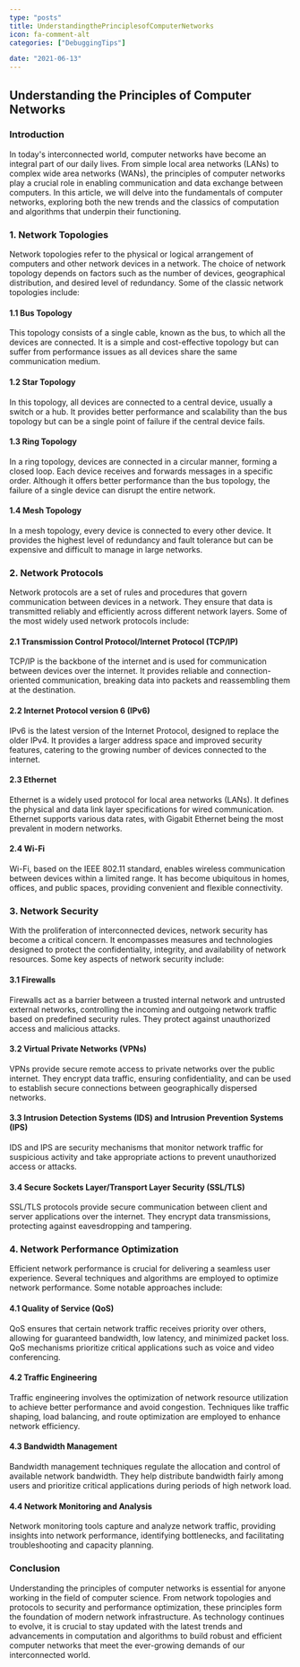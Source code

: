 ```yaml
---
type: "posts"
title: UnderstandingthePrinciplesofComputerNetworks
icon: fa-comment-alt
categories: ["DebuggingTips"]

date: "2021-06-13"
---
```




## Understanding the Principles of Computer Networks

### Introduction

In today's interconnected world, computer networks have become an integral part of our daily lives. From simple local area networks (LANs) to complex wide area networks (WANs), the principles of computer networks play a crucial role in enabling communication and data exchange between computers. In this article, we will delve into the fundamentals of computer networks, exploring both the new trends and the classics of computation and algorithms that underpin their functioning.

### 1. Network Topologies

Network topologies refer to the physical or logical arrangement of computers and other network devices in a network. The choice of network topology depends on factors such as the number of devices, geographical distribution, and desired level of redundancy. Some of the classic network topologies include:

#### 1.1 Bus Topology

This topology consists of a single cable, known as the bus, to which all the devices are connected. It is a simple and cost-effective topology but can suffer from performance issues as all devices share the same communication medium.

#### 1.2 Star Topology

In this topology, all devices are connected to a central device, usually a switch or a hub. It provides better performance and scalability than the bus topology but can be a single point of failure if the central device fails.

#### 1.3 Ring Topology

In a ring topology, devices are connected in a circular manner, forming a closed loop. Each device receives and forwards messages in a specific order. Although it offers better performance than the bus topology, the failure of a single device can disrupt the entire network.

#### 1.4 Mesh Topology

In a mesh topology, every device is connected to every other device. It provides the highest level of redundancy and fault tolerance but can be expensive and difficult to manage in large networks.

### 2. Network Protocols

Network protocols are a set of rules and procedures that govern communication between devices in a network. They ensure that data is transmitted reliably and efficiently across different network layers. Some of the most widely used network protocols include:

#### 2.1 Transmission Control Protocol/Internet Protocol (TCP/IP)

TCP/IP is the backbone of the internet and is used for communication between devices over the internet. It provides reliable and connection-oriented communication, breaking data into packets and reassembling them at the destination.

#### 2.2 Internet Protocol version 6 (IPv6)

IPv6 is the latest version of the Internet Protocol, designed to replace the older IPv4. It provides a larger address space and improved security features, catering to the growing number of devices connected to the internet.

#### 2.3 Ethernet

Ethernet is a widely used protocol for local area networks (LANs). It defines the physical and data link layer specifications for wired communication. Ethernet supports various data rates, with Gigabit Ethernet being the most prevalent in modern networks.

#### 2.4 Wi-Fi

Wi-Fi, based on the IEEE 802.11 standard, enables wireless communication between devices within a limited range. It has become ubiquitous in homes, offices, and public spaces, providing convenient and flexible connectivity.

### 3. Network Security

With the proliferation of interconnected devices, network security has become a critical concern. It encompasses measures and technologies designed to protect the confidentiality, integrity, and availability of network resources. Some key aspects of network security include:

#### 3.1 Firewalls

Firewalls act as a barrier between a trusted internal network and untrusted external networks, controlling the incoming and outgoing network traffic based on predefined security rules. They protect against unauthorized access and malicious attacks.

#### 3.2 Virtual Private Networks (VPNs)

VPNs provide secure remote access to private networks over the public internet. They encrypt data traffic, ensuring confidentiality, and can be used to establish secure connections between geographically dispersed networks.

#### 3.3 Intrusion Detection Systems (IDS) and Intrusion Prevention Systems (IPS)

IDS and IPS are security mechanisms that monitor network traffic for suspicious activity and take appropriate actions to prevent unauthorized access or attacks.

#### 3.4 Secure Sockets Layer/Transport Layer Security (SSL/TLS)

SSL/TLS protocols provide secure communication between client and server applications over the internet. They encrypt data transmissions, protecting against eavesdropping and tampering.

### 4. Network Performance Optimization

Efficient network performance is crucial for delivering a seamless user experience. Several techniques and algorithms are employed to optimize network performance. Some notable approaches include:

#### 4.1 Quality of Service (QoS)

QoS ensures that certain network traffic receives priority over others, allowing for guaranteed bandwidth, low latency, and minimized packet loss. QoS mechanisms prioritize critical applications such as voice and video conferencing.

#### 4.2 Traffic Engineering

Traffic engineering involves the optimization of network resource utilization to achieve better performance and avoid congestion. Techniques like traffic shaping, load balancing, and route optimization are employed to enhance network efficiency.

#### 4.3 Bandwidth Management

Bandwidth management techniques regulate the allocation and control of available network bandwidth. They help distribute bandwidth fairly among users and prioritize critical applications during periods of high network load.

#### 4.4 Network Monitoring and Analysis

Network monitoring tools capture and analyze network traffic, providing insights into network performance, identifying bottlenecks, and facilitating troubleshooting and capacity planning.

### Conclusion

Understanding the principles of computer networks is essential for anyone working in the field of computer science. From network topologies and protocols to security and performance optimization, these principles form the foundation of modern network infrastructure. As technology continues to evolve, it is crucial to stay updated with the latest trends and advancements in computation and algorithms to build robust and efficient computer networks that meet the ever-growing demands of our interconnected world.